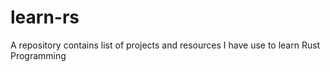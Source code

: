 # learn-rs
A repository contains list of projects and resources I have use to learn Rust Programming
